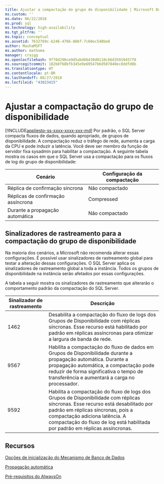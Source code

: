 ```yaml
---
title: Ajustar a compactação do grupo de disponibilidade | Microsoft Docs
ms.custom: ''
ms.date: 06/22/2016
ms.prod: sql
ms.technology: high-availability
ms.tgt_pltfrm: ''
ms.topic: conceptual
ms.assetid: 7632769c-b246-4766-886f-7c60ec540be8
author: MashaMSFT
ms.author: mathoma
manager: craigg
ms.openlocfilehash: 9f70d290ce9d5abd66439d0110c66d35919457f8
ms.sourcegitcommit: 182b8f68bfb345e9e69547b6d507840ec8ddfd8b
ms.translationtype: HT
ms.contentlocale: pt-BR
ms.lasthandoff: 08/27/2018
ms.locfileid: "43023415"
---
```

# <a name="tune-compression-for-availability-group"></a>Ajustar a compactação do grupo de disponibilidade
[!INCLUDE[appliesto-ss-xxxx-xxxx-xxx-md](../../../includes/appliesto-ss-xxxx-xxxx-xxx-md.md)]
Por padrão, o SQL Server compacta fluxos de dados, quando apropriado, de grupos de disponibilidade. A compactação reduz o tráfego de rede, aumenta a carga da CPU e pode induzir a latência. Você deve ser membro da função de servidor fixa sysadmin para habilitar a compactação. A seguinte tabela mostra os casos em que o SQL Server usa a compactação para os fluxos de log do grupo de disponibilidade:

| Cenário | Configuração da compactação
| ---- | ----
| Réplica de confirmação síncrona | Não compactado
| Réplicas de confirmação assíncrona | Compressed
| Durante a propagação automática | Não compactado

## <a name="trace-flags-for-availability-group-compression"></a>Sinalizadores de rastreamento para a compactação do grupo de disponibilidade 

Na maioria dos cenários, a Microsoft não recomenda alterar essas configurações. É possível usar sinalizadores de rastreamento global para testar a alteração dessas configurações. O SQL Server aplica os sinalizadores de rastreamento global a toda a instância. Todos os grupos de disponibilidade na instância serão afetados por essas configurações.  

A tabela a seguir mostra os sinalizadores de rastreamento que alterarão o comportamento padrão da compactação do SQL Server. 

Sinalizador de rastreamento | Descrição
------------- | -------------
1462          | Desabilita a compactação do fluxo de logs dos Grupos de Disponibilidade com réplicas síncronas. Esse recurso está habilitado por padrão em réplicas assíncronas para otimizar a largura de banda de rede.
9567          | Habilita a compactação do fluxo de dados em Grupos de Disponibilidade durante a propagação automática. Durante a propagação automática, a compactação pode reduzir de forma significativa o tempo de transferência e aumentará a carga no processador.
9592          | Habilita a compactação do fluxo de logs dos Grupos de Disponibilidade com réplicas síncronas. Esse recurso está desabilitado por padrão em réplicas síncronas, pois a compactação adiciona latência. A compactação do fluxo de log está habilitada por padrão em réplicas assíncronas.


## <a name="resources"></a>Recursos


[Opções de inicialização do Mecanismo de Banco de Dados](../../../database-engine/configure-windows/database-engine-service-startup-options.md)

[Propagação automática](https://msdn.microsoft.com/library/mt735149(SQL.130).aspx)

[Pré-requisitos do AlwaysOn](prereqs-restrictions-recommendations-always-on-availability.md) 
